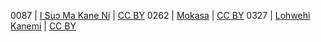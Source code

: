 0087 | [I Suɔ Ma Kane Ni](http://africanstorybook.org/reader.php?id=18300&d=0&a=1) | [CC BY](https://creativecommons.org/licenses/by/3.0/)
0262 | [Mokasa](http://africanstorybook.org/reader.php?id=18302&d=0&a=1) | [CC BY](https://creativecommons.org/licenses/by/4.0/)
0327 | [Lohwehi Kanemi](http://africanstorybook.org/reader.php?id=18297&d=0&a=1) | [CC BY](https://creativecommons.org/licenses/by/3.0/)
